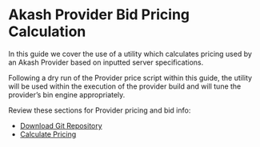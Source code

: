 # Akash Provider Bid Pricing Calculation

In this guide we cover the use of a utility which calculates pricing used by an Akash Provider based on inputted server specifications.&#x20;

Following a dry run of the Provider price script within this guide, the utility will be used within the execution of the provider build and will tune the provider’s bin engine appropriately.

Review these sections for Provider pricing and bid info:

* [Download Git Repository](download-git-repository.md)
* [Calculate Pricing](example-command-use.md)

